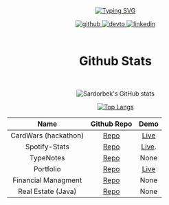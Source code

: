 <!--
**omonkulov/omonkulov** is a ✨ _special_ ✨ repository because its `README.md` (this file) appears on your GitHub profile.

Here are some ideas to get you started:

- 🔭 I’m currently working on ...
- 🌱 I’m currently learning ...
- 👯 I’m looking to collaborate on ...
- 🤔 I’m looking for help with ...
- 💬 Ask me about ...
- 📫 How to reach me: ...
- 😄 Pronouns: ...
- ⚡ Fun fact: ...
-->

<div align="center">

[![Typing SVG](https://readme-typing-svg.herokuapp.com?color=%2336BCF7&size=40&center=true&vCenter=true&width=500&height=81&lines=Hello+Robomatter+Inc;My+name+is+Sardorbek+Omonkulov;And+I+love+REACT+%26+Javascript)](https://git.io/typing-svg)

<a href="https://github.com/omonkulov" target="_blank">
<img src=https://img.shields.io/badge/github-%2324292e.svg?&style=for-the-badge&logo=github&logoColor=white alt=github style="margin-bottom: 5px;" />
</a>
<a href="https://dev.to/omonkulov" target="_blank">
<img src=https://img.shields.io/badge/dev.to-%2308090A.svg?&style=for-the-badge&logo=dev.to&logoColor=white alt=devto style="margin-bottom: 5px;" />
</a>
<a href="https://linkedin.com/in/sardorbek-omonkulov-3881aa168" target="_blank">
<img src=https://img.shields.io/badge/linkedin-%231E77B5.svg?&style=for-the-badge&logo=linkedin&logoColor=white alt=linkedin style="margin-bottom: 5px;" />
</a>

</div>

<br/>

<h1 align="center">Github Stats</h1>

<br/>

<div align="center">

![Sardorbek's GitHub stats](https://github-readme-stats.vercel.app/api?username=omonkulov&show_icons=true&theme=slateorange)

[![Top Langs](https://github-readme-stats.vercel.app/api/top-langs/?username=omonkulov&layout=compact&theme=slateorange)](https://github.com/anuraghazra/github-readme-stats)

|          Name         |                          Github Repo                         |                           Demo                          |
|:---------------------:|:------------------------------------------------------------:|:-------------------------------------------------------:|
| CardWars (hackathon)  | [Repo](https://github.com/Quiahn/Mintbean-hackathon-project) | [Live](https://www.cardwars.org/)                       |
| Spotify-Stats         | [Repo](https://github.com/omonkulov/SpotifyStatsClient)      | [Live](https://wonderful-meitner-18d697.netlify.app/).  |
| TypeNotes             | [Repo](https://github.com/omonkulov/TypeNotes)               | None                                                    |
| Portfolio             | [Repo](https://github.com/omonkulov/portfolio)               | [Live](https://www.omonkulov.com/)                      |
| Financial Managment   | [Repo](https://github.com/omonkulov/FinancialManagement)     | None                                                    |
| Real Estate (Java)    | [Repo](https://github.com/omonkulov/REIIS)                   | None                                                    |
</div>




